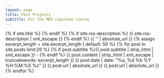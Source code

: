 ```yaml
---
layout: page
title: Past Projects
subtitle: For the MDS Capstone course
---
```


<?xml version="1.0" encoding="UTF-8"?>
<rss version="2.0" xmlns:atom="http://www.w3.org/2005/Atom">
  <channel>
    {% if site.title %}
    <title>{{ site.title | xml_escape }}</title>
    {% endif %}
    {% if site.rss-description %}
    <description>{{ site.rss-description | xml_escape }}</description>
    {% endif %}
    <link>{{ '' | absolute_url }}</link>
    <atom:link href="{{ 'feed.xml' | absolute_url }}" rel="self" type="application/rss+xml" />
    {% assign excerpt_length = site.excerpt_length | default: 50 %}
    {% for post in site.posts limit:20 %}
      <item>
        <title>{{ post.title | strip_html | xml_escape }}</title>
        <description>
          {% if post.subtitle %}{{ post.subtitle | strip_html | xml_escape }} - {% endif %}
          {{ post.content | strip_html | xml_escape | truncatewords: excerpt_length }}
        </description>
        <pubDate>{{ post.date | date: "%a, %d %b %Y %H:%M:%S %z" }}</pubDate>
        <link>{{ post.url | absolute_url }}</link>
        <guid isPermaLink="true">{{ post.url | absolute_url }}</guid>
      </item>
    {% endfor %}
  </channel>
</rss>

